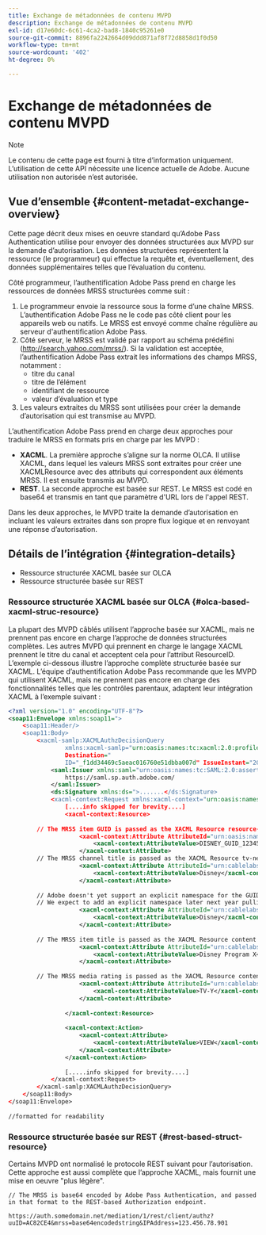 ```yaml
---
title: Exchange de métadonnées de contenu MVPD
description: Exchange de métadonnées de contenu MVPD
exl-id: d17e60dc-6c61-4ca2-bad8-1840c95261e0
source-git-commit: 8896fa2242664d09ddd871af8f72d8858d1f0d50
workflow-type: tm+mt
source-wordcount: '402'
ht-degree: 0%

---
```


# Exchange de métadonnées de contenu MVPD

>[!NOTE]
>
>Le contenu de cette page est fourni à titre d’information uniquement. L’utilisation de cette API nécessite une licence actuelle de Adobe. Aucune utilisation non autorisée n’est autorisée.

## Vue d’ensemble {#content-metadat-exchange-overview}

Cette page décrit deux mises en oeuvre standard qu’Adobe Pass Authentication utilise pour envoyer des données structurées aux MVPD sur la demande d’autorisation.  Les données structurées représentent la ressource (le programmeur) qui effectue la requête et, éventuellement, des données supplémentaires telles que l’évaluation du contenu.

Côté programmeur, l’authentification Adobe Pass prend en charge les ressources de données MRSS structurées comme suit :

1. Le programmeur envoie la ressource sous la forme d’une chaîne MRSS. L’authentification Adobe Pass ne le code pas côté client pour les appareils web ou natifs. Le MRSS est envoyé comme chaîne régulière au serveur d&#39;authentification Adobe Pass.
1. Côté serveur, le MRSS est validé par rapport au schéma prédéfini (http://search.yahoo.com/mrss/).  Si la validation est acceptée, l’authentification Adobe Pass extrait les informations des champs MRSS, notamment :
   * titre du canal
   * titre de l’élément
   * identifiant de ressource
   * valeur d’évaluation et type
1. Les valeurs extraites du MRSS sont utilisées pour créer la demande d’autorisation qui est transmise au MVPD.

L’authentification Adobe Pass prend en charge deux approches pour traduire le MRSS en formats pris en charge par les MVPD :

* **XACML**.  La première approche s’aligne sur la norme OLCA.  Il utilise XACML, dans lequel les valeurs MRSS sont extraites pour créer une XACMLResource avec des attributs qui correspondent aux éléments MRSS.  Il est ensuite transmis au MVPD.
* **REST**.  La seconde approche est basée sur REST.  Le MRSS est codé en base64 et transmis en tant que paramètre d&#39;URL lors de l&#39;appel REST.

Dans les deux approches, le MVPD traite la demande d’autorisation en incluant les valeurs extraites dans son propre flux logique et en renvoyant une réponse d’autorisation.

## Détails de l’intégration {#integration-details}

* Ressource structurée XACML basée sur OLCA
* Ressource structurée basée sur REST

### Ressource structurée XACML basée sur OLCA {#olca-based-xacml-struc-resource}

La plupart des MVPD câblés utilisent l’approche basée sur XACML, mais ne prennent pas encore en charge l’approche de données structurées complètes.  Les autres MVPD qui prennent en charge le langage XACML prennent le titre du canal et acceptent cela pour l’attribut ResourceID. L’exemple ci-dessous illustre l’approche complète structurée basée sur XACML. L’équipe d’authentification Adobe Pass recommande que les MVPD qui utilisent XACML, mais ne prennent pas encore en charge des fonctionnalités telles que les contrôles parentaux, adaptent leur intégration XACML à l’exemple suivant :

```XML
<?xml version="1.0" encoding="UTF-8"?>
<soap11:Envelope xmlns:soap11=">
    <soap11:Header/>
    <soap11:Body>
        <xacml-samlp:XACMLAuthzDecisionQuery
                xmlns:xacml-samlp="urn:oasis:names:tc:xacml:2.0:profile:saml2.0:v2:schema:protocol"
                Destination="
                ID="_f1dd34469c5aeac016760e51dbba007d" IssueInstant="2012-06-26T16:30:24.879Z" Version="2.0">
            <saml:Issuer xmlns:saml="urn:oasis:names:tc:SAML:2.0:assertion">
                https://saml.sp.auth.adobe.com/
            </saml:Issuer>
            <ds:Signature xmlns:ds=">.......</ds:Signature>
            <xacml-context:Request xmlns:xacml-context="urn:oasis:names:tc:xacml:2.0:context:schema:os">
                [....info skipped for brevity....]
                <xacml-context:Resource>
 
        // The MRSS item GUID is passed as the XACML Resource resource-id
                    <xacml-context:Attribute AttributeId="urn:oasis:names:tc:xacml:1.0:resource:resource-id">
                        <xacml-context:AttributeValue>DISNEY_GUID_12345</xacml-context:AttributeValue>
                    </xacml-context:Attribute>
        // The MRSS channel title is passed as the XACML Resource tv-network
                    <xacml-context:Attribute AttributeId="urn:cablelabs:ocla:1.0:attribute:content:tv-network">
                        <xacml-context:AttributeValue>Disney</xacml-context:AttributeValue>
                    </xacml-context:Attribute>
 
        // Adobe doesn't yet support an explicit namespace for the GUID, so we reuse the channel title as the GUID.  
        // We expect to add an explicit namespace later next year pulling it from the GUID scheme attribute.
                    <xacml-context:Attribute AttributeId="urn:cablelabs:ocla:1.0:attribute:content:id:namespace">
                        <xacml-context:AttributeValue>Disney</xacml-context:AttributeValue>
                    </xacml-context:Attribute>
 
        // The MRSS item title is passed as the XACML Resource content title
                    <xacml-context:Attribute AttributeId="urn:cablelabs:ocla:1.0:attribute:content:title">
                        <xacml-context:AttributeValue>Disney Program X</xacml-context:AttributeValue>
                    </xacml-context:Attribute>
 
        // The MRSS media rating is passed as the XACML Resource content rating 
                    <xacml-context:Attribute AttributeId="urn:cablelabs:ocla:1.0:attribute:content:rating:vchip">
                        <xacml-context:AttributeValue>TV-Y</xacml-context:AttributeValue>
                    </xacml-context:Attribute>
 
                </xacml-context:Resource>
 
                <xacml-context:Action>
                    <xacml-context:Attribute>
                        <xacml-context:AttributeValue>VIEW</xacml-context:AttributeValue>
                    </xacml-context:Attribute>
                </xacml-context:Action>
 
                [.....info skipped for brevity....]
            </xacml-context:Request>
        </xacml-samlp:XACMLAuthzDecisionQuery>
    </soap11:Body>
</soap11:Envelope>
 
//formatted for readability
```

### Ressource structurée basée sur REST {#rest-based-struct-resource}

Certains MVPD ont normalisé le protocole REST suivant pour l’autorisation. Cette approche est aussi complète que l’approche XACML, mais fournit une mise en oeuvre &quot;plus légère&quot;.

`// The MRSS is base64 encoded by Adobe Pass Authentication, and passed in that format to the REST-based Authorization endpoint.`

`https://auth.somedomain.net/mediation/1/rest/client/authz?uuID=AC82CE4&mrss=base64encodedstring&IPAddress=123.456.78.901`

<!--
>[!RELATEDINFORMATION]
>* [User Metadata Exchange](/help/authentication/mvpd-user-metadata-exchng.md)
>* [Logout](/help/authentication/usecase-mvpd-logout.md)
>* [Programmer Integration Guide: Identifying Protected Resources](/help/authentication/identify-protected-resources.md)
>* [Programmer Integration Guide: User Metadata Exchange](/help/authentication/user-metadata.md)
-->
